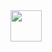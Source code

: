 <img src="https://cdn-icons-png.flaticon.com/512/3654/3654729.png" style="height:50px;width:50px; text-align:center">
